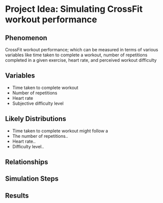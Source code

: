 # Project Idea: Simulating CrossFit workout performance

## Phenomenon

CrossFit workout performance; which can be measured in terms of various variables like time taken to complete a workout, number of repetitions completed in a given exercise, heart rate, and perceived workout difficulty

## Variables

- Time taken to complete workout  
- Number of repetitions
- Heart rate
- Subjective difficulty level

## Likely Distributions

- Time taken to complete workout might follow a 
- The number of repetitions..
- Heart rate..
- Difficulty level..

## Relationships

## Simulation Steps

## Results